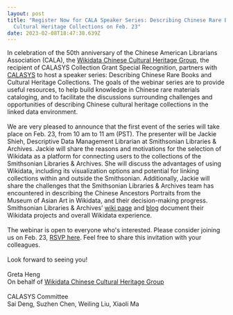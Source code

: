 ```yaml
---
layout: post
title: "Register Now for CALA Speaker Series: Describing Chinese Rare Books and
  Cultural Heritage Collections on Feb. 23"
date: 2023-02-08T18:47:38.639Z
---
```

In celebration of the 50th anniversary of the Chinese American Librarians Association (CALA), the [Wikidata Chinese Cultural Heritage Group](https://www.wikidata.org/wiki/Wikidata:WikiProject_Chinese_Culture_and_Heritage), the recipient of CALASYS Collection Grant Special Recognition, partners with [CALASYS](https://ir.cala-web.org/) to host a speaker series: Describing Chinese Rare Books and Cultural Heritage Collections. The goals of the webinar series are to provide useful resources, to help build knowledge in Chinese rare materials cataloging, and to facilitate the discussions surrounding challenges and opportunities of describing Chinese cultural heritage collections in the linked data environment.\
\
We are very pleased to announce that the first event of the series will take place on Feb. 23, from 10 am to 11 am (PST). The presenter will be Jackie Shieh, Descriptive Data Management Librarian at Smithsonian Libraries & Archives. Jackie will share the reasons and motivations for the selection of Wikidata as a platform for connecting users to the collections of the Smithsonian Libraries & Archives. She will discuss the advantages of using Wikidata, including its visualization options and potential for linking collections within and outside the Smithsonian. Additionally, Jackie will share the challenges that the Smithsonian Libraries & Archives team has encountered in describing the Chinese Ancestors Portraits from the Museum of Asian Art in Wikidata, and their decision-making progress. Smithsonian Libraries & Archives’ [wiki page](https://www.wikidata.org/wiki/Wikidata:WikiProject_PCC_Wikidata_Pilot/Smithsonian_Libraries) and [blog](https://blog.library.si.edu/blog/tag/wikidata-series/) document their Wikidata projects and overall Wikidata experience.\
\
The webinar is open to everyone who's interested. Please consider joining us on Feb. 23, [RSVP here](https://sdsu.zoom.us/webinar/register/WN_YZhrvRdaRzKZT3YJNTw_PA). Feel free to share this invitation with your colleagues.\
\
Look forward to seeing you!\
\
Greta Heng\
On behalf of [Wikidata Chinese Cultural Heritage Group](https://www.wikidata.org/wiki/Wikidata:WikiProject_Chinese_Culture_and_Heritage)\
\
CALASYS Committee\
Sai Deng, Suzhen Chen, Weiling Liu, Xiaoli Ma